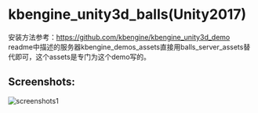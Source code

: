 # kbengine_unity3d_balls(Unity2017)

安装方法参考：https://github.com/kbengine/kbengine_unity3d_demo
readme中描述的服务器kbengine_demos_assets直接用balls_server_assets替代即可，这个assets是专门为这个demo写的。


## Screenshots:
![screenshots1](http://kbengine.github.io/assets/img/screenshots/balls_demo1.png)


